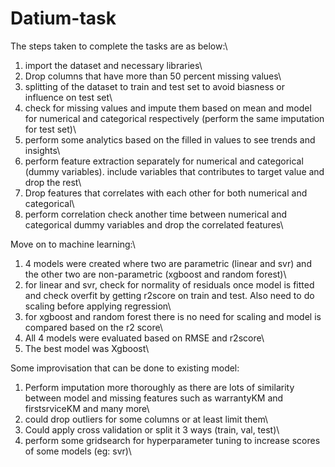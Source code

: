 # Datium-task
The steps taken to complete the tasks are as below:\
1. import the dataset and necessary libraries\
2. Drop columns that have more than 50 percent missing values\
3. splitting of the dataset to train and test set to avoid biasness or influence on test set\
4. check for missing values and impute them based on mean and model for numerical and categorical respectively (perform the same imputation for test set)\
5. perform some analytics based on the filled in values to see trends and insights\
6. perform feature extraction separately for numerical and categorical (dummy variables). include variables that contributes to target value and drop the rest\
7. Drop features that correlates with each other for both numerical and categorical\ 
8. perform correlation check another time between numerical and categorical dummy variables and drop the correlated features\
  
Move on to machine learning:\
1. 4 models were created where two are parametric (linear and svr) and the other two are non-parametric (xgboost and random forest)\
2. for linear and svr, check for normality of residuals once model is fitted and check overfit by getting r2score on train and test. Also need to do scaling before applying regression\
3. for xgboost and random forest there is no need for scaling and model is compared based on the r2 score\ 
4. All 4 models were evaluated based on RMSE and r2score\
5. The best model was Xgboost\


Some improvisation that can be done to existing model:
1. Perform imputation more thoroughly as there are lots of similarity between model and missing features such as warrantyKM and firstsrviceKM and many more\ 
2. could drop outliers for some columns or at least limit them\ 
3. Could apply cross validation or split it 3 ways (train, val, test)\
4. perform some gridsearch for hyperparameter tuning to increase scores of some models (eg: svr)\

